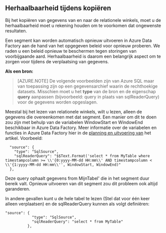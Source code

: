 ## <a name="repeatability-during-copy"></a>Herhaalbaarheid tijdens kopiëren

Bij het kopiëren van gegevens van en naar de relationele winkels, moet u de herhaalbaarheid moet u rekening houden om te voorkomen dat ongewenste resultaten. 

Een segment kan worden automatisch opnieuw uitvoeren in Azure Data Factory aan de hand van het opgegeven beleid voor opnieuw proberen. We raden u een beleid opnieuw te beschermen tegen storingen van voorbijgaande aard. Herhaalbaarheid is daarom een belangrijk aspect om te zorgen voor tijdens de verplaatsing van gegevens. 

**Als een bron:**

> [AZURE.NOTE] De volgende voorbeelden zijn van Azure SQL maar van toepassing zijn op een gegevensarchief waarin de rechthoekige datasets. Misschien moet u het **type** van de bron en de eigenschap **query** aanpassen (bijvoorbeeld: query in plaats van sqlReaderQuery) voor de gegevens worden opgeslagen.   

Meestal bij het lezen van relationele winkels, wilt u lezen, alleen de gegevens die overeenkomen met dat segment. Een manier om dit te doen zou zijn met behulp van de variabelen WindowStart en WindowEnd beschikbaar in Azure Data Factory. Meer informatie over de variabelen en functies in Azure Data Factory hier in de [planning en uitvoering van](../articles/data-factory/data-factory-scheduling-and-execution.md) het artikel. Voorbeeld: 
    
      "source": {
        "type": "SqlSource",
        "sqlReaderQuery": "$$Text.Format('select * from MyTable where timestampcolumn >= \\'{0:yyyy-MM-dd HH:mm\\' AND timestampcolumn < \\'{1:yyyy-MM-dd HH:mm\\'', WindowStart, WindowEnd)"
      },

Deze query ophaalt gegevens from MijnTabel' die in het segment duur bereik valt. Opnieuw uitvoeren van dit segment zou dit probleem ook altijd garanderen. 

In andere gevallen kunt u de hele tabel te lezen (Stel dat voor één keer alleen verplaatsen) en de sqlReaderQuery kunnen als volgt definiëren:

    
    "source": {
                "type": "SqlSource",
                "sqlReaderQuery": "select * from MyTable"
              },
    
